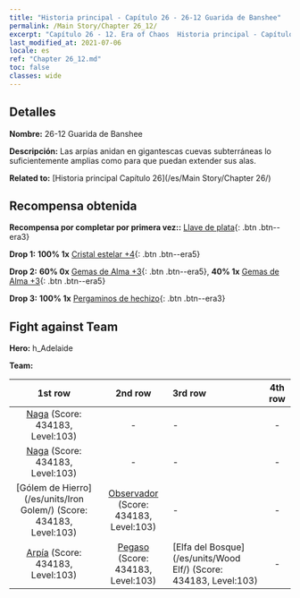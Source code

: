 ```yaml
---
title: "Historia principal - Capítulo 26 - 26-12 Guarida de Banshee"
permalink: /Main Story/Chapter 26_12/
excerpt: "Capítulo 26 - 12. Era of Chaos  Historia principal - Capítulo 26_12. 26-12 Guarida de Banshee"
last_modified_at: 2021-07-06
locale: es
ref: "Chapter 26_12.md"
toc: false
classes: wide
---
```


## Detalles

 **Nombre:** 26-12 Guarida de Banshee

 **Descripción:** Las arpías anidan en gigantescas cuevas subterráneas lo suficientemente amplias como para que puedan extender sus alas.

 **Related to:** [Historia principal Capítulo 26](/es/Main Story/Chapter 26/)

## Recompensa obtenida

 **Recompensa por completar por primera vez::** [Llave de plata](/ItemsES/con_693/){: .btn .btn--era3}

 **Drop 1:** **100% 1x** [Cristal estelar +4](/ItemsES/mat_94/){: .btn .btn--era5}

 **Drop 2:** **60% 0x** [Gemas de Alma +3](/ItemsES/mat_86/){: .btn .btn--era5}, **40% 1x** [Gemas de Alma +3](/ItemsES/mat_86/){: .btn .btn--era5}

 **Drop 3:** **100% 1x** [Pergaminos de hechizo](/ItemsES/con_694/){: .btn .btn--era3}


## Fight against Team
 **Hero:** h_Adelaide

 **Team:**


  | 1st row | 2nd row | 3rd row | 4th row |
  |:----:|:----:|:----|:----:|
  | [Naga](/es/units/Naga/) (Score: 434183, Level:103)  | - | - | - |
  | [Naga](/es/units/Naga/) (Score: 434183, Level:103)  | - | - | - |
  | [Gólem de Hierro](/es/units/Iron Golem/) (Score: 434183, Level:103)  | [Observador](/es/units/Beholder/) (Score: 434183, Level:103)  | - | - |
  | [Arpía](/es/units/Harpy/) (Score: 434183, Level:103)  | [Pegaso](/es/units/Pegasus/) (Score: 434183, Level:103)  | [Elfa del Bosque](/es/units/Wood Elf/) (Score: 434183, Level:103)  | - |


